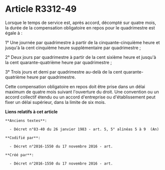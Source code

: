 # Article R3312-49

Lorsque le temps de service est, après accord, décompté sur quatre mois, la durée de la compensation obligatoire en repos
pour le quadrimestre est égale à :

1° Une journée par quadrimestre à partir de la cinquante-cinquième heure et jusqu'à la cent cinquième heure supplémentaire
par quadrimestre ;

2° Deux jours par quadrimestre à partir de la cent sixième heure et jusqu'à la cent quarante-quatrième heure par
quadrimestre ;

3° Trois jours et demi par quadrimestre au-delà de la cent quarante-quatrième heure par quadrimestre.

Cette compensation obligatoire en repos doit être prise dans un délai maximum de quatre mois suivant l'ouverture du droit.
Une convention ou un accord collectif étendu ou un accord d'entreprise ou d'établissement peut fixer un délai supérieur, dans
la limite de six mois.

**Liens relatifs à cet article**

	**Anciens textes**:

	  - Décret n°83-40 du 26 janvier 1983 - art. 5, 5° alinéas 5 à 9  (An)

	**Codifié par**:

	  - Décret n°2016-1550 du 17 novembre 2016 - art.

	**Créé par**:

	  - Décret n°2016-1550 du 17 novembre 2016 - art.

